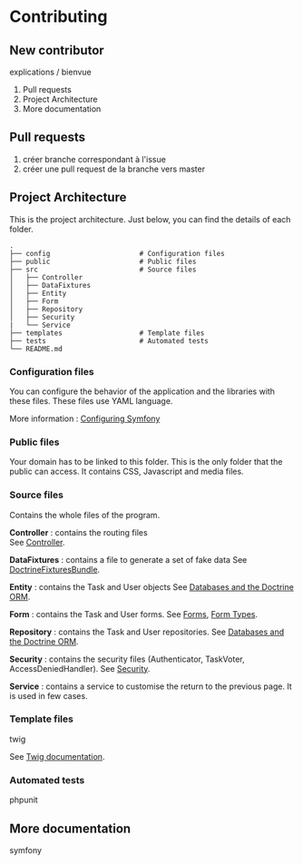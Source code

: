 # Contributing

## New contributor

explications / bienvue

1. Pull requests
2. Project Architecture
3. More documentation

## Pull requests

1. créer branche correspondant à l'issue
2. créer une pull request de la branche vers master

## Project Architecture
This is the project architecture. Just below, you can find the details of each folder.

    .
    ├── config                      # Configuration files
    ├── public                      # Public files
    ├── src                         # Source files
    │   ├── Controller              
    │   ├── DataFixtures         
    │   ├── Entity              
    │   ├── Form         
    │   ├── Repository         
    │   ├── Security
    |   └── Service           
    ├── templates                   # Template files
    ├── tests                       # Automated tests
    └── README.md

### Configuration files
You can configure the behavior of the application and the libraries with these files. These files use YAML language.

More information : [Configuring Symfony](https://symfony.com/doc/current/configuration.html)

### Public files

Your domain has to be linked to this folder. This is the only folder that the public can access. It contains CSS, Javascript and media files.

### Source files

Contains the whole files of the program.

**Controller** : contains the routing files  
See [Controller](https://symfony.com/doc/current/controller.html).


**DataFixtures** : contains a file to generate a set of fake data
See [DoctrineFixturesBundle](https://symfony.com/bundles/DoctrineFixturesBundle/current/index.html).


**Entity** : contains the Task and User objects
See [Databases and the Doctrine ORM](https://symfony.com/doc/current/doctrine.html).

**Form** : contains the Task and User forms.
See [Forms](https://symfony.com/doc/current/forms.html), [Form Types](https://symfony.com/doc/current/reference/forms/types.html).

**Repository** : contains the Task and User repositories.
See [Databases and the Doctrine ORM](https://symfony.com/doc/current/doctrine.html).

**Security** : contains the security files (Authenticator, TaskVoter, AccessDeniedHandler).
See [Security](https://symfony.com/doc/current/security.html).

**Service** : contains a service to customise the return to the previous page. It is used in few cases.


### Template files
twig

See [Twig documentation](https://twig.symfony.com/doc/3.x/).

### Automated tests
phpunit

## More documentation

symfony 
